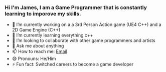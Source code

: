 ### Hi I'm James, I am a Game Programmer that is constantly learning to imporove my skills.



- 🔭 I’m currently working on a a 3rd Person Action game (UE4 C++) and a 2D Game Engine (C++)
- 🌱 I’m currently learning everything c++
- 👯 I’m looking to collaborate with other game programmers and artists
- 💬 Ask me about anything
- 📫 How to reach me: [Email](jamesdelpilar@outlook.com)
- 😄 Pronouns: He/Him
- ⚡ Fun fact: Switched careers to become a game developer

